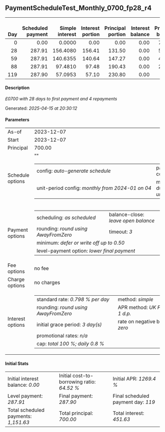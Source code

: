 <h2>PaymentScheduleTest_Monthly_0700_fp28_r4</h2>
<table>
    <thead style="vertical-align: bottom;">
        <th style="text-align: right;">Day</th>
        <th style="text-align: right;">Scheduled payment</th>
        <th style="text-align: right;">Simple interest</th>
        <th style="text-align: right;">Interest portion</th>
        <th style="text-align: right;">Principal portion</th>
        <th style="text-align: right;">Interest balance</th>
        <th style="text-align: right;">Principal balance</th>
        <th style="text-align: right;">Total simple interest</th>
        <th style="text-align: right;">Total interest</th>
        <th style="text-align: right;">Total principal</th>
    </thead>
    <tr style="text-align: right;">
        <td class="ci00">0</td>
        <td class="ci01" style="white-space: nowrap;">0.00</td>
        <td class="ci02">0.0000</td>
        <td class="ci03">0.00</td>
        <td class="ci04">0.00</td>
        <td class="ci05">0.00</td>
        <td class="ci06">700.00</td>
        <td class="ci07">0.0000</td>
        <td class="ci08">0.00</td>
        <td class="ci09">0.00</td>
    </tr>
    <tr style="text-align: right;">
        <td class="ci00">28</td>
        <td class="ci01" style="white-space: nowrap;">287.91</td>
        <td class="ci02">156.4080</td>
        <td class="ci03">156.41</td>
        <td class="ci04">131.50</td>
        <td class="ci05">0.00</td>
        <td class="ci06">568.50</td>
        <td class="ci07">156.4080</td>
        <td class="ci08">156.41</td>
        <td class="ci09">131.50</td>
    </tr>
    <tr style="text-align: right;">
        <td class="ci00">59</td>
        <td class="ci01" style="white-space: nowrap;">287.91</td>
        <td class="ci02">140.6355</td>
        <td class="ci03">140.64</td>
        <td class="ci04">147.27</td>
        <td class="ci05">0.00</td>
        <td class="ci06">421.23</td>
        <td class="ci07">297.0435</td>
        <td class="ci08">297.05</td>
        <td class="ci09">278.77</td>
    </tr>
    <tr style="text-align: right;">
        <td class="ci00">88</td>
        <td class="ci01" style="white-space: nowrap;">287.91</td>
        <td class="ci02">97.4810</td>
        <td class="ci03">97.48</td>
        <td class="ci04">190.43</td>
        <td class="ci05">0.00</td>
        <td class="ci06">230.80</td>
        <td class="ci07">394.5246</td>
        <td class="ci08">394.53</td>
        <td class="ci09">469.20</td>
    </tr>
    <tr style="text-align: right;">
        <td class="ci00">119</td>
        <td class="ci01" style="white-space: nowrap;">287.90</td>
        <td class="ci02">57.0953</td>
        <td class="ci03">57.10</td>
        <td class="ci04">230.80</td>
        <td class="ci05">0.00</td>
        <td class="ci06">0.00</td>
        <td class="ci07">451.6199</td>
        <td class="ci08">451.63</td>
        <td class="ci09">700.00</td>
    </tr>
</table>
<h4>Description</h4>
<p><i>£0700 with 28 days to first payment and 4 repayments</i></p>
<p>Generated: <i>2025-04-15 at 20:30:12</i></p>
<h4>Parameters</h4>
<table>
    <tr>
        <td>As-of</td>
        <td>2023-12-07</td>
    </tr>
    <tr>
        <td>Start</td>
        <td>2023-12-07</td>
    </tr>
    <tr>
        <td>Principal</td>
        <td>700.00</td>
    </tr>
    <tr>
        <td>Schedule options</td>
        <td>
            <table>
                <tr>
                    <td>config: <i>auto-generate schedule</i></td>
                    <td>payment count: <i>4</i></td>
                </tr>
                <tr>
                    <td style="white-space: nowrap;">unit-period config: <i>monthly from 2024-01 on 04</i></td>""
                    <td>max duration: <i>unlimited</i></td>
                </tr>
            </table>
        </td>
    </tr>
    <tr>
        <td>Payment options</td>
        <td>
            <table>
                <tr>
                    <td>scheduling: <i>as scheduled</i></td>
                    <td>balance-close: <i>leave&nbsp;open&nbsp;balance</i></td>
                </tr>
                <tr>
                    <td>rounding: <i>round using AwayFromZero</i></td>
                    <td>timeout: <i>3</i></td>
                </tr>
                <tr>
                    <td colspan='2'>minimum: <i>defer&nbsp;or&nbsp;write&nbsp;off&nbsp;up&nbsp;to&nbsp;0.50</i></td>
                </tr>
                <tr>
                    <td colspan='2'>level-payment option: <i>lower&nbsp;final&nbsp;payment</i></td>
                </tr>
            </table>
        </td>
    </tr>
    <tr>
        <td>Fee options</td>
        <td>no fee
        </td>
    </tr>
    <tr>
        <td>Charge options</td>
        <td>no charges
        </td>
    </tr>
    <tr>
        <td>Interest options</td>
        <td>
            <table>
                <tr>
                    <td>standard rate: <i>0.798 % per day</i></td>
                    <td>method: <i>simple</i></td>
                </tr>
                <tr>
                    <td>rounding: <i>round using AwayFromZero</i></td>
                    <td>APR method: <i>UK FCA to 1 d.p.</i></td>
                </tr>
                <tr>
                    <td>initial grace period: <i>3 day(s)</i></td>
                    <td>rate on negative balance: <i>zero</i></td>
                </tr>
                <tr>
                    <td colspan="2">promotional rates: <i><i>n/a</i></i></td>
                </tr>
                <tr>
                    <td colspan="2">cap: <i>total 100 %; daily 0.8 %</td>
                </tr>
            </table>
        </td>
    </tr>
</table>
<h4>Initial Stats</h4>
<table>
    <tr>
        <td>Initial interest balance: <i>0.00</i></td>
        <td>Initial cost-to-borrowing ratio: <i>64.52 %</i></td>
        <td>Initial APR: <i>1269.4 %</i></td>
    </tr>
    <tr>
        <td>Level payment: <i>287.91</i></td>
        <td>Final payment: <i>287.90</i></td>
        <td>Final scheduled payment day: <i>119</i></td>
    </tr>
    <tr>
        <td>Total scheduled payments: <i>1,151.63</i></td>
        <td>Total principal: <i>700.00</i></td>
        <td>Total interest: <i>451.63</i></td>
    </tr>
</table>
